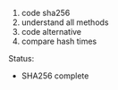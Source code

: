 1. code sha256
2. understand all methods
3. code alternative
4. compare hash times


Status:
* SHA256 complete